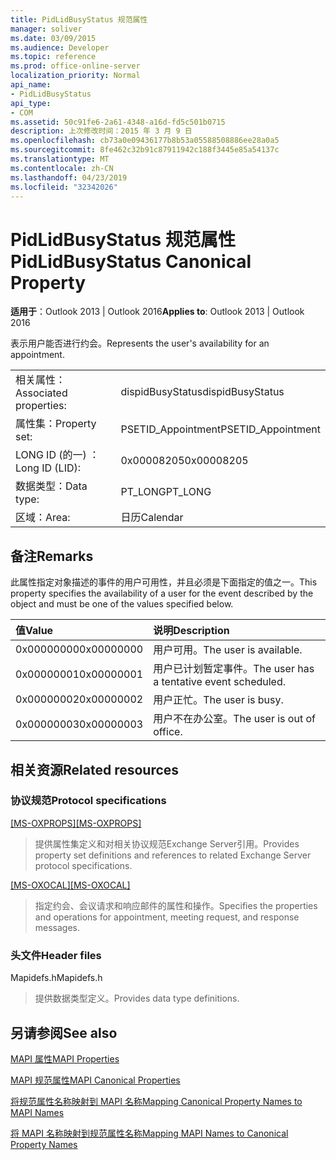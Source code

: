 ```yaml
---
title: PidLidBusyStatus 规范属性
manager: soliver
ms.date: 03/09/2015
ms.audience: Developer
ms.topic: reference
ms.prod: office-online-server
localization_priority: Normal
api_name:
- PidLidBusyStatus
api_type:
- COM
ms.assetid: 50c91fe6-2a61-4348-a16d-fd5c501b0715
description: 上次修改时间：2015 年 3 月 9 日
ms.openlocfilehash: cb73a0e09436177b8b53a05588508886ee28a0a5
ms.sourcegitcommit: 8fe462c32b91c87911942c188f3445e85a54137c
ms.translationtype: MT
ms.contentlocale: zh-CN
ms.lasthandoff: 04/23/2019
ms.locfileid: "32342026"
---
```

# <a name="pidlidbusystatus-canonical-property"></a><span data-ttu-id="20342-103">PidLidBusyStatus 规范属性</span><span class="sxs-lookup"><span data-stu-id="20342-103">PidLidBusyStatus Canonical Property</span></span>

  
  
<span data-ttu-id="20342-104">**适用于**：Outlook 2013 | Outlook 2016</span><span class="sxs-lookup"><span data-stu-id="20342-104">**Applies to**: Outlook 2013 | Outlook 2016</span></span> 
  
<span data-ttu-id="20342-105">表示用户能否进行约会。</span><span class="sxs-lookup"><span data-stu-id="20342-105">Represents the user's availability for an appointment.</span></span>
  
|||
|:-----|:-----|
|<span data-ttu-id="20342-106">相关属性：</span><span class="sxs-lookup"><span data-stu-id="20342-106">Associated properties:</span></span>  <br/> |<span data-ttu-id="20342-107">dispidBusyStatus</span><span class="sxs-lookup"><span data-stu-id="20342-107">dispidBusyStatus</span></span>  <br/> |
|<span data-ttu-id="20342-108">属性集：</span><span class="sxs-lookup"><span data-stu-id="20342-108">Property set:</span></span>  <br/> |<span data-ttu-id="20342-109">PSETID_Appointment</span><span class="sxs-lookup"><span data-stu-id="20342-109">PSETID_Appointment</span></span>  <br/> |
|<span data-ttu-id="20342-110">LONG ID (的一) ：</span><span class="sxs-lookup"><span data-stu-id="20342-110">Long ID (LID):</span></span>  <br/> |<span data-ttu-id="20342-111">0x00008205</span><span class="sxs-lookup"><span data-stu-id="20342-111">0x00008205</span></span>  <br/> |
|<span data-ttu-id="20342-112">数据类型：</span><span class="sxs-lookup"><span data-stu-id="20342-112">Data type:</span></span>  <br/> |<span data-ttu-id="20342-113">PT_LONG</span><span class="sxs-lookup"><span data-stu-id="20342-113">PT_LONG</span></span>  <br/> |
|<span data-ttu-id="20342-114">区域：</span><span class="sxs-lookup"><span data-stu-id="20342-114">Area:</span></span>  <br/> |<span data-ttu-id="20342-115">日历</span><span class="sxs-lookup"><span data-stu-id="20342-115">Calendar</span></span>  <br/> |
   
## <a name="remarks"></a><span data-ttu-id="20342-116">备注</span><span class="sxs-lookup"><span data-stu-id="20342-116">Remarks</span></span>

<span data-ttu-id="20342-117">此属性指定对象描述的事件的用户可用性，并且必须是下面指定的值之一。</span><span class="sxs-lookup"><span data-stu-id="20342-117">This property specifies the availability of a user for the event described by the object and must be one of the values specified below.</span></span>
  
|<span data-ttu-id="20342-118">**值**</span><span class="sxs-lookup"><span data-stu-id="20342-118">**Value**</span></span>|<span data-ttu-id="20342-119">**说明**</span><span class="sxs-lookup"><span data-stu-id="20342-119">**Description**</span></span>|
|:-----|:-----|
|<span data-ttu-id="20342-120">0x00000000</span><span class="sxs-lookup"><span data-stu-id="20342-120">0x00000000</span></span>  <br/> |<span data-ttu-id="20342-121">用户可用。</span><span class="sxs-lookup"><span data-stu-id="20342-121">The user is available.</span></span>  <br/> |
|<span data-ttu-id="20342-122">0x00000001</span><span class="sxs-lookup"><span data-stu-id="20342-122">0x00000001</span></span>  <br/> |<span data-ttu-id="20342-123">用户已计划暂定事件。</span><span class="sxs-lookup"><span data-stu-id="20342-123">The user has a tentative event scheduled.</span></span>  <br/> |
|<span data-ttu-id="20342-124">0x00000002</span><span class="sxs-lookup"><span data-stu-id="20342-124">0x00000002</span></span>  <br/> |<span data-ttu-id="20342-125">用户正忙。</span><span class="sxs-lookup"><span data-stu-id="20342-125">The user is busy.</span></span>  <br/> |
|<span data-ttu-id="20342-126">0x00000003</span><span class="sxs-lookup"><span data-stu-id="20342-126">0x00000003</span></span>  <br/> |<span data-ttu-id="20342-127">用户不在办公室。</span><span class="sxs-lookup"><span data-stu-id="20342-127">The user is out of office.</span></span>  <br/> |
   
## <a name="related-resources"></a><span data-ttu-id="20342-128">相关资源</span><span class="sxs-lookup"><span data-stu-id="20342-128">Related resources</span></span>

### <a name="protocol-specifications"></a><span data-ttu-id="20342-129">协议规范</span><span class="sxs-lookup"><span data-stu-id="20342-129">Protocol specifications</span></span>

<span data-ttu-id="20342-130">[[MS-OXPROPS]](https://msdn.microsoft.com/library/f6ab1613-aefe-447d-a49c-18217230b148%28Office.15%29.aspx)</span><span class="sxs-lookup"><span data-stu-id="20342-130">[[MS-OXPROPS]](https://msdn.microsoft.com/library/f6ab1613-aefe-447d-a49c-18217230b148%28Office.15%29.aspx)</span></span>
  
> <span data-ttu-id="20342-131">提供属性集定义和对相关协议规范Exchange Server引用。</span><span class="sxs-lookup"><span data-stu-id="20342-131">Provides property set definitions and references to related Exchange Server protocol specifications.</span></span>
    
<span data-ttu-id="20342-132">[[MS-OXOCAL]](https://msdn.microsoft.com/library/09861fde-c8e4-4028-9346-e7c214cfdba1%28Office.15%29.aspx)</span><span class="sxs-lookup"><span data-stu-id="20342-132">[[MS-OXOCAL]](https://msdn.microsoft.com/library/09861fde-c8e4-4028-9346-e7c214cfdba1%28Office.15%29.aspx)</span></span>
  
> <span data-ttu-id="20342-133">指定约会、会议请求和响应邮件的属性和操作。</span><span class="sxs-lookup"><span data-stu-id="20342-133">Specifies the properties and operations for appointment, meeting request, and response messages.</span></span>
    
### <a name="header-files"></a><span data-ttu-id="20342-134">头文件</span><span class="sxs-lookup"><span data-stu-id="20342-134">Header files</span></span>

<span data-ttu-id="20342-135">Mapidefs.h</span><span class="sxs-lookup"><span data-stu-id="20342-135">Mapidefs.h</span></span>
  
> <span data-ttu-id="20342-136">提供数据类型定义。</span><span class="sxs-lookup"><span data-stu-id="20342-136">Provides data type definitions.</span></span>
    
## <a name="see-also"></a><span data-ttu-id="20342-137">另请参阅</span><span class="sxs-lookup"><span data-stu-id="20342-137">See also</span></span>



[<span data-ttu-id="20342-138">MAPI 属性</span><span class="sxs-lookup"><span data-stu-id="20342-138">MAPI Properties</span></span>](mapi-properties.md)
  
[<span data-ttu-id="20342-139">MAPI 规范属性</span><span class="sxs-lookup"><span data-stu-id="20342-139">MAPI Canonical Properties</span></span>](mapi-canonical-properties.md)
  
[<span data-ttu-id="20342-140">将规范属性名称映射到 MAPI 名称</span><span class="sxs-lookup"><span data-stu-id="20342-140">Mapping Canonical Property Names to MAPI Names</span></span>](mapping-canonical-property-names-to-mapi-names.md)
  
[<span data-ttu-id="20342-141">将 MAPI 名称映射到规范属性名称</span><span class="sxs-lookup"><span data-stu-id="20342-141">Mapping MAPI Names to Canonical Property Names</span></span>](mapping-mapi-names-to-canonical-property-names.md)

